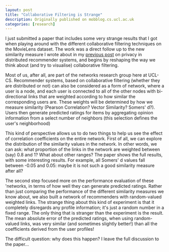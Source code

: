 ```yaml
---
layout: post
title: "Collaborative Filtering is Strange"
description: Originally published on mobblog.cs.ucl.ac.uk
categories: [research]
---
```


I just submitted a paper that includes some very strange results that I got when playing around with the different collaborative filtering techniques on the MovieLens dataset. The work was a direct follow up to the new similarity measure I wrote about in my <a href="http://mobblog.cs.ucl.ac.uk/2007/06/07/private-collaborative-filtering">previous post</a> on privacy in distributed recommender systems, and begins by reshaping the way we think about (and try to visualise) collaborative filtering.

Most of us, after all, are part of the networks research group here at UCL-CS. Recommender systems, based on collaborative filtering (whether they are distributed or not) can also be considered as a form of network, where a user is a node, and each user is connected to all of the other nodes with bi-directional links that are weighted according to how similar the corresponding users are. These weights will be determined by how we measure similarity (Pearson Correlation? Vector Similarity? Somers' d?). Users then generate predicted ratings for items by aggregating opinion information from a select number of neighbors (this selection defines the user's neighborhood)

This kind of perspective allows us to do two things to help us see the effect of correlation coefficients on the entire network. First of all, we can explore the distribution of the similarity values in the network. In other words, we can ask: what proportion of the links in the network are weighted between (say) 0.8 and 1? What about other ranges? The paper shows the full results, with some interesting results. For example, all Somers' d values fall between -0.05 and 0.05: maybe it is not such a good similarity measure after all?

The second step focused more on the performance evaluation of these 'networks, in terms of how well they can generate predicted ratings. Rather than just comparing the performance of the different similarity measures we know about, we also built a network of recommenders with random-valued weighted links. The strange thing about this kind of experiment is that it completely disregards any profile information; it's just a random number in a fixed range. The only thing that is stranger than the experiment is the result. The mean absolute error of the predicted ratings, when using random-valued links, was very similar (and sometimes slightly better!) than all the coefficients derived from the user profiles!

The difficult question: why does this happen? I leave the full discussion to the paper...

